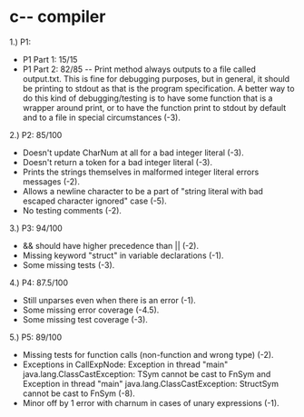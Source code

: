 # c-- compiler

1.) P1:
  - P1 Part 1: 15/15
  - P1 Part 2: 82/85 -- Print method always outputs to a file called output.txt. This is fine for debugging purposes, but in general, it should be printing to stdout as that is the program specification. A better way to do this kind of debugging/testing is to have some function that is a wrapper around print, or to have the function print to stdout by default and to a file in special circumstances (-3).

2.) P2: 85/100 
  - Doesn't update CharNum at all for a bad integer literal (-3).
  - Doesn't return a token for a bad integer literal (-3).
  - Prints the strings themselves in malformed integer literal errors messages (-2).
  - Allows a newline character to be a part of "string literal with bad escaped character ignored" case (-5).
  - No testing comments (-2).
 
3.) P3: 94/100
- && should have higher precedence than || (-2).
- Missing keyword "struct" in variable declarations (-1).
- Some missing tests (-3).

4.) P4: 87.5/100
- Still unparses even when there is an error (-1).
- Some missing error coverage (-4.5).
- Some missing test coverage (-3).

5.) P5: 89/100
- Missing tests for function calls (non-function and wrong type) (-2).
- Exceptions in CallExpNode: Exception in thread "main" java.lang.ClassCastException: TSym cannot be cast to FnSym and Exception in thread "main" java.lang.ClassCastException: StructSym cannot be cast to FnSym (-8).
- Minor off by 1 error with charnum in cases of unary expressions (-1).
